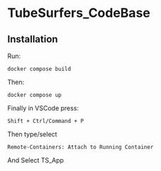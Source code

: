 # TubeSurfers_CodeBase


## Installation
Run:
```
docker compose build
```

Then:
```
docker compose up
```

Finally in VSCode press:
```
Shift + Ctrl/Command + P
```

Then type/select
```
Remote-Containers: Attach to Running Container
```
And Select TS_App

